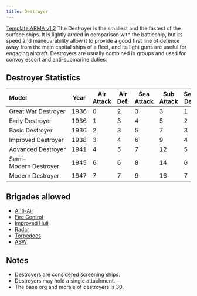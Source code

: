 ```yaml
---
title: Destroyer
---
```

 [Template:ARMA v1.2](/wiki/index.php?title=Template:ARMA_v1.2&action=edit&redlink=1 "Template:ARMA v1.2 (page does not exist)") The Destroyer is the smallest and the fastest of the surface ships. It is lightly armed in comparison with the battleship, but its speed and maneuvrability allow it to provide a good first line of defence away from the main capital ships of a fleet, and its light guns are useful for engaging aircraft. Destroyers are usually combined in groups and used for convoy escort and anti-submarine duties.

Destroyer Statistics
--------------------

| Model | Year | Air Attack | Air Def. | Sea Attack | Sub Attack | Sea Def | Shore Bombard | Distance | Visi-bility | Surface Detect | Sub Detect | Air Detect | Cost | Build-time | Man-power | Max Speed | Supply Cons. | Fuel Cons. | Range |
| :-- | --- | --- | --- | --- | --- | --- | --- | --- | --- | --- | --- | --- | --- | --- | --- | --- | --- | --- | --- |
| Great War Destroyer | 1936 | 0 | 2 | 3 | 3 | 1 | 0 | 0.14 | 50 | 3 | 7 | 2 | 2.0 | 95 | 0.5 | 24 | 0.25 | 0.25 | 1500 |
| Early Destroyer | 1936 | 1 | 3 | 4 | 5 | 2 | 0 | 0.16 | 50 | 3 | 8 | 3 | 2.0 | 120 | 0.5 | 28 | 0.25 | 0.25 | 2000 |
| Basic Destroyer | 1936 | 2 | 3 | 5 | 7 | 3 | 1 | 0.17 | 50 | 3 | 10 | 4 | 2.0 | 140 | 0.5 | 28 | 0.27 | 0.25 | 2500 |
| Improved Destroyer | 1938 | 3 | 4 | 6 | 9 | 4 | 1 | 0.18 | 50 | 3 | 12 | 5 | 3.0 | 140 | 0.5 | 30 | 0.27 | 0.25 | 3000 |
| Advanced Destroyer | 1941 | 4 | 5 | 7 | 12 | 5 | 2 | 0.19 | 50 | 3 | 14 | 6 | 4.0 | 140 | 0.5 | 33 | 0.30 | 0.30 | 3500 |
| Semi–Modern Destroyer | 1945 | 6 | 6 | 8 | 14 | 6 | 2 | 0.20 | 50 | 3 | 14 | 6 | 5.0 | 140 | 0.5 | 34 | 0.30 | 0.30 | 4000 |
| Modern Destroyer | 1947 | 7 | 7 | 9 | 16 | 7 | 2 | 0.20 | 50 | 4 | 16 | 7 | 5.0 | 140 | 0.5 | 34 | 0.30 | 0.30 | 4300 |

Brigades allowed
----------------

*   [Anti-Air](/wiki/index.php?title=Anti-Air_(naval_brigade)&action=edit&redlink=1 "Anti-Air (naval brigade) (page does not exist)")
*   [Fire Control](/wiki/index.php?title=Fire_Control_(naval_brigade)&action=edit&redlink=1 "Fire Control (naval brigade) (page does not exist)")
*   [Improved Hull](/wiki/index.php?title=Improved_Hull_(naval_brigade)&action=edit&redlink=1 "Improved Hull (naval brigade) (page does not exist)")
*   [Radar](/wiki/index.php?title=Radar_(naval_brigade)&action=edit&redlink=1 "Radar (naval brigade) (page does not exist)")
*   [Torpedoes](/wiki/index.php?title=Torpedoes_(naval_brigade)&action=edit&redlink=1 "Torpedoes (naval brigade) (page does not exist)")
*   [ASW](/wiki/index.php?title=ASW_(naval_brigade)&action=edit&redlink=1 "ASW (naval brigade) (page does not exist)")

Notes
-----

*   Destroyers are considered screening ships.
*   Destroyers may hold a single attachment.
*   The base org and morale of destroyers is 30.